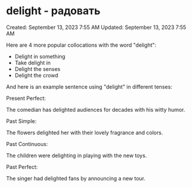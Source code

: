 # delight - радовать

Created: September 13, 2023 7:55 AM
Updated: September 13, 2023 7:55 AM

Here are 4 more popular collocations with the word "delight":

- Delight in something
- Take delight in
- Delight the senses
- Delight the crowd

And here is an example sentence using "delight" in different tenses:

Present Perfect:

The comedian has delighted audiences for decades with his witty humor.

Past Simple:

The flowers delighted her with their lovely fragrance and colors.

Past Continuous:

The children were delighting in playing with the new toys.

Past Perfect:

The singer had delighted fans by announcing a new tour.